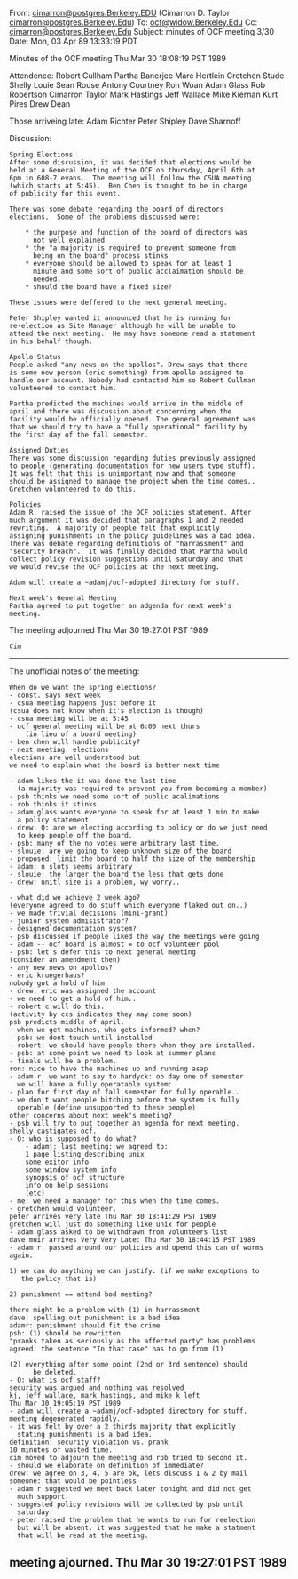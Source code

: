 From: cimarron@postgres.Berkeley.EDU (Cimarron D. Taylor <cimarron@postgres.Berkeley.Edu>)
To: ocf@widow.Berkeley.Edu
Cc: cimarron@postgres.Berkeley.Edu
Subject: minutes of OCF meeting 3/30
Date: Mon, 03 Apr 89 13:33:19 PDT


Minutes of the OCF meeting
Thu Mar 30 18:08:19 PST 1989

Attendence:
	Robert Cullham
	Partha Banerjee
	Marc Hertlein
	Gretchen Stude
	Shelly Louie
	Sean Rouse
	Antony Courtney
	Ron Woan
	Adam Glass
	Rob Robertson
	Cimarron Taylor
	Mark Hastings
	Jeff Wallace
	Mike Kiernan
	Kurt Pires
	Drew Dean

Those arriveing late:
	Adam Richter
	Peter Shipley
	Dave Sharnoff

Discussion:

    Spring Elections
	After some discussion, it was decided that elections would be
	held at a General Meeting of the OCF on thursday, April 6th at
	6pm in 608-7 evans.  The meeting will follow the CSUA meeting
	(which starts at 5:45).  Ben Chen is thought to be in charge
	of publicity for this event.  

	There was some debate regarding the board of directors
	elections.  Some of the problems discussed were:

	    * the purpose and function of the board of directors was
	      not well explained
	    * the "a majority is required to prevent someone from
	      being on the board" process stinks
	    * everyone should be allowed to speak for at least 1
	      minute and some sort of public acclaimation should be
	      needed.
	    * should the board have a fixed size?

	These issues were deffered to the next general meeting.

	Peter Shipley wanted it announced that he is running for
	re-election as Site Manager although he will be unable to
	attend the next meeting.  He may have someone read a statement
	in his behalf though.

    Apollo Status
	People asked "any news on the apollos". Drew says that there
	is some new person (eric something) from apollo assigned to
	handle our account. Nobody had contacted him so Robert Cullman
	volunteered to contact him.  

	Partha predicted the machines would arrive in the middle of
	april and there was discussion about concerning when the
	facility would be officially opened. The general agreement was
	that we should try to have a "fully operational" facility by
	the first day of the fall semester.

    Assigned Duties
	There was some discussion regarding duties previously assigned
	to people (generating documentation for new users type stuff).
	It was felt that this is unimportant now and that someone
	should be assigned to manage the project when the time comes..
	Gretchen volunteered to do this.

    Policies
	Adam R. raised the issue of the OCF policies statement. After
	much argument it was decided that paragraphs 1 and 2 needed
	rewriting.  A majority of people felt that explicitly
	assigning punishments in the policy guidelines was a bad idea.
	There was debate regarding definitions of "harrassment" and
	"security breach".  It was finally decided that Partha would
	collect policy revision suggestions until saturday and that
	we would revise the OCF policies at the next meeting.

	Adam will create a ~adamj/ocf-adopted directory for stuff.

    Next week's General Meeting
	Partha agreed to put together an adgenda for next week's
	meeting.

The meeting adjourned 
Thu Mar 30 19:27:01 PST 1989


	Cim


----------------------------------------------------------------
The unofficial notes of the meeting:

	When do we want the spring elections? 
	- const. says next week
	- csua meeting happens just before it
	(csua does not know when it's election is though)
	- csua meeting will be at 5:45
	- ocf general meeting will be at 6:00 next thurs
        (in lieu of a board meeting)
	- ben chen will handle publicity?
	- next meeting: elections
	elections are well understood but
	we need to explain what the board is better next time

	- adam likes the it was done the last time
	  (a majority was required to prevent you from becoming a member)
	- psb thinks we need some sort of public acalimations
	- rob thinks it stinks
	- adam glass wants everyone to speak for at least 1 min to make
	  a policy statement
	- drew: Q: are we electing according to policy or do we just need
	  to keep people off the board.
	- psb: many of the no votes were arbitrary last time.
	- slouie: are we going to keep unknown size of the board
	- proposed: limit the board to half the size of the membership
	- adam: n slots seems arbitrary
	- slouie: the larger the board the less that gets done
	- drew: unitl size is a problem, wy worry..

	- what did we achieve 2 week ago?
	(everyone agreed to do stuff which everyone flaked out on..)
	- we made trivial decisions (mini-grant)
	- junior system admisistrator?
	- designed documentation system?
	- psb discussed if people liked the way the meetings were going
	- adam -- ocf board is almost = to ocf volunteer pool
	- psb: let's defer this to next general meeting
	(consider an amendment then)
	- any new news on apollos?
	- eric kruegerhaus? 
	nobody got a hold of him
	- drew: eric was assigned the account
	- we need to get a hold of him..
	- robert c will do this.
	(activity by ccs indicates they may come soon)
	psb predicts middle of april.
	- when we get machines, who gets informed? when?
	- psb: we dont touch until installed
	- robert: we should have people there when they are installed.
	- psb: at some point we need to look at summer plans
	- finals will be a problem.
	ron: nice to have the machines up and running asap
	- adam r: we want to say to hardyck: ob day one of semester
	  we will have a fully operatable system:
	- plan for first day of fall semester for fully operable..
	- we don't want people bitching before the system is fully
	  operable (define unsupported to these people)
	other concerns about next week's meeting?
	- psb will try to put together an agenda for next meeting.
	shelly castigates ocf.
	- Q: who is supposed to do what?
        - adamj: last meeting: we agreed to:
		1 page listing describing unix 
		some exitor info
		some window system info
		synopsis of ocf structure
		info on help sessions
		(etc)
	- me: we need a manager for this when the time comes.
	- gretchen would volunteer.
	peter arrives very late Thu Mar 30 18:41:29 PST 1989
	gretchen will just do something like unix for people
	- adam glass asked to be withdrawn from volunteers list
	dave muir arrives Very Very Late: Thu Mar 30 18:44:15 PST 1989
	- adam r. passed around our policies and opend this can of worms again.
	
	1) we can do anything we can justify. (if we make exceptions to
	   the policy that is)

	2) punishment == attend bod meeting?

	there might be a problem with (1) in harrassment
	dave: spelling out punishment is a bad idea
	adamr: punishment should fit the crime
	psb: (1) should be rewritten
	"pranks taken as seriously as the affected party" has problems
	agreed: the sentence "In that case" has to go from (1)
	
	(2) everything after some point (2nd or 3rd sentence) should
          be deleted. 
	- Q: what is ocf staff?
	security was argued and nothing was resolved
	kj, jeff wallace, mark hastings, and mike k left
	Thu Mar 30 19:05:19 PST 1989
	- adam will create a ~adamj/ocf-adopted directory for stuff.
	meeting degenerated rapidly.
	- it was felt by over a 2 thirds majority that explicitly
	  stating punishments is a bad idea.
	definition: security violation vs. prank
	10 minutes of wasted time.
	cim moved to adjourn the meeting and rob tried to second it.
	- should we elaborate on definition of immediate?
	drew: we agree on 3, 4, 5 are ok, lets discuss 1 & 2 by mail
	someone: that would be pointless
	- adam r suggested we meet back later tonight and did not get
	  much support. 
	- suggested policy revisions will be collected by psb until
	  saturday.
	- peter raised the problem that he wants to run for reelection
	  but will be absent. it was suggested that he make a statment
	  that will be read at the meeting.
meeting ajourned. Thu Mar 30 19:27:01 PST 1989
----------------------------------------------------------------

